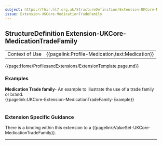 ```yaml
---
subject: https://fhir.hl7.org.uk/StructureDefinition/Extension-UKCore-MedicationTradeFamily
issue: Extension-UKCore-MedicationTradeFamily
---
```

## StructureDefinition Extension-UKCore-MedicationTradeFamily

<table id="addToTranspose">
<tr><td>Context of Use</td>
<td>{{pagelink:Profile-Medication,text:Medication}}</td>
</tr>
</table>

{{page:Home/ProfilesandExtensions/ExtensionTemplate.page.md}}

<div id="Examples" class="tabcontent">
  <h3>Examples</h3>
  <b>Medication Trade family</b>- An example to illustrate the use of a trade family or brand.<br>
  {{pagelink:UKCore-Extension-MedicationTradeFamily-Example}}
  <br><br>
</div>

<h3 id="guidance-medicationtradefamily">Extension Specific Guidance</h3>

There is a binding within this extension to a {{pagelink:ValueSet-UKCore-MedicationTradeFamily}}.

---